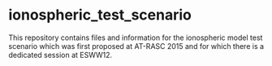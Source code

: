 # ionospheric_test_scenario

This repository contains files and information for the ionospheric model test scenario which was first proposed at AT-RASC 2015 and for which there is a dedicated session at ESWW12.
